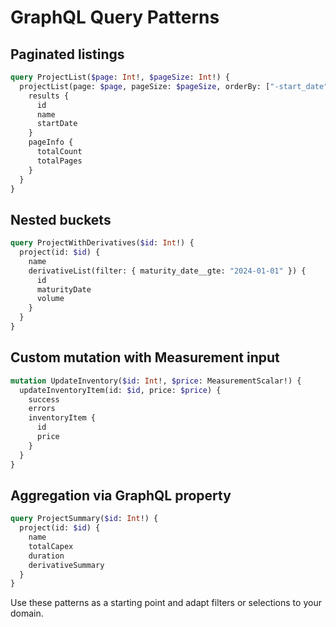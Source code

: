 # GraphQL Query Patterns

## Paginated listings

```graphql
query ProjectList($page: Int!, $pageSize: Int!) {
  projectList(page: $page, pageSize: $pageSize, orderBy: ["-start_date"]) {
    results {
      id
      name
      startDate
    }
    pageInfo {
      totalCount
      totalPages
    }
  }
}
```

## Nested buckets

```graphql
query ProjectWithDerivatives($id: Int!) {
  project(id: $id) {
    name
    derivativeList(filter: { maturity_date__gte: "2024-01-01" }) {
      id
      maturityDate
      volume
    }
  }
}
```

## Custom mutation with Measurement input

```graphql
mutation UpdateInventory($id: Int!, $price: MeasurementScalar!) {
  updateInventoryItem(id: $id, price: $price) {
    success
    errors
    inventoryItem {
      id
      price
    }
  }
}
```

## Aggregation via GraphQL property

```graphql
query ProjectSummary($id: Int!) {
  project(id: $id) {
    name
    totalCapex
    duration
    derivativeSummary
  }
}
```

Use these patterns as a starting point and adapt filters or selections to your domain.
